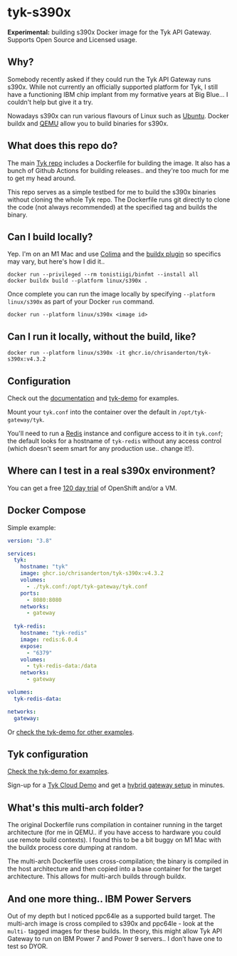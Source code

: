 # tyk-s390x

**Experimental:** building s390x Docker image for the Tyk API Gateway. Supports Open Source and Licensed usage.

## Why?

Somebody recently asked if they could run the Tyk API Gateway runs s390x. While not currently an officially supported platform for Tyk, I still have a functioning IBM chip implant from my formative years at Big Blue... I couldn't help but give it a try.

Nowadays s390x can run various flavours of Linux such as [Ubuntu](https://wiki.ubuntu.com/S390X). Docker buildx and [QEMU](https://wiki.qemu.org/Documentation/Platforms/S390X) allow you to build binaries for s390x.

## What does this repo do?

The main [Tyk repo](https://github.com/TykTechnologies/tyk) includes a Dockerfile for building the image. It also has a bunch of Github Actions for building releases.. and they're too much for me to get my head around.

This repo serves as a simple testbed for me to build the s390x binaries without cloning the whole Tyk repo. The Dockerfile runs git directly to clone the code (not always recommended) at the specified tag and builds the binary.

## Can I build locally?

Yep. I'm on an M1 Mac and use [Colima](https://github.com/abiosoft/colima) and the [buildx plugin](https://docs.docker.com/build/install-buildx/) so specifics may vary, but here's how I did it..

```
docker run --privileged --rm tonistiigi/binfmt --install all
docker buildx build --platform linux/s390x .
```

Once complete you can run the image locally by specifying `--platform linux/s390x` as part of your Docker `run` command.

```
docker run --platform linux/s390x <image id>
```

## Can I run it locally, without the build, like?

```
docker run --platform linux/s390x -it ghcr.io/chrisanderton/tyk-s390x:v4.3.2
```

## Configuration

Check out the [documentation](https://tyk.io/docs/tyk-oss-gateway/configuration/) and [tyk-demo](https://github.com/TykTechnologies/tyk-demo) for examples.

Mount your `tyk.conf` into the container over the default in `/opt/tyk-gateway/tyk`.

You'll need to run a [Redis](https://github.com/redis/redis) instance and configure access to it in `tyk.conf`; the default looks for a hostname of `tyk-redis` without any access control (which doesn't seem smart for any production use.. change it!).

## Where can I test in a real s390x environment?

You can get a free [120 day trial](https://developer.ibm.com/articles/get-started-with-ibm-linuxone/) of OpenShift and/or a VM.

## Docker Compose

Simple example:

```docker-compose.yml
version: "3.8"

services:
  tyk:
    hostname: "tyk"
    image: ghcr.io/chrisanderton/tyk-s390x:v4.3.2
    volumes: 
      - ./tyk.conf:/opt/tyk-gateway/tyk.conf
    ports:
      - 8080:8080
    networks:
      - gateway
  
  tyk-redis:
    hostname: "tyk-redis"
    image: redis:6.0.4
    expose:
      - "6379"
    volumes:
      - tyk-redis-data:/data
    networks:
      - gateway

volumes:
  tyk-redis-data:

networks:
  gateway:
```

Or [check the tyk-demo for other examples](https://github.com/TykTechnologies/tyk-demo).

## Tyk configuration

[Check the tyk-demo for examples](https://github.com/TykTechnologies/tyk-demo).

Sign-up for a [Tyk Cloud Demo](https://tyk.io/sign-up/) and get a [hybrid gateway setup](https://raw.githubusercontent.com/TykTechnologies/tyk-gateway-docker/master/tyk.hybrid.conf) in minutes.

## What's this multi-arch folder?

The original Dockerfile runs compilation in container running in the target architecture (for me in QEMU.. if you have access to hardware you could use remote build contexts). I found this to be a bit buggy on M1 Mac with the buildx process core dumping at random. 

The multi-arch Dockerfile uses cross-compilation; the binary is compiled in the host architecture and then copied into a base container for the target architecture. This allows for multi-arch builds through buildx.

## And one more thing.. IBM Power Servers

Out of my depth but I noticed ppc64le as a supported build target. The multi-arch image is cross compiled to s390x and ppc64le - look at the `multi-` tagged images for these builds. In theory, this might allow Tyk API Gateway to run on IBM Power 7 and Power 9 servers.. I don't have one to test so DYOR.
